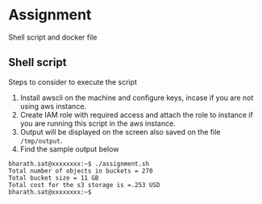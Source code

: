# Assignment
Shell script and docker file
## Shell script 
Steps to consider to execute the script
1. Install awscli on the machine and configure keys, incase if you are not using aws instance.
2. Create IAM role with required access and attach the role to instance if you are running this script in the aws instance.
3. Output will be displayed on the screen also saved on the file ```/tmp/output```.
4. Find the sample output below
```
bharath.sat@xxxxxxxx:~$ ./assignment.sh
Total number of objects in buckets = 270
Total bucket size = 11 GB
Total cost for the s3 storage is =.253 USD
bharath.sat@xxxxxxxx:~$

```
